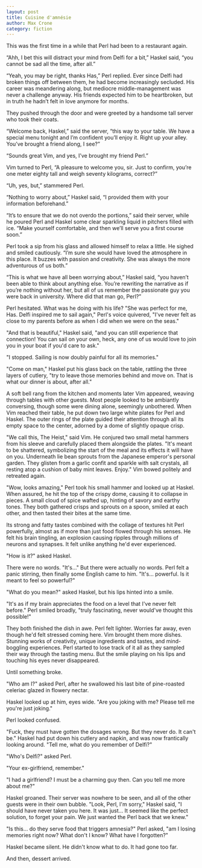 ```yaml
---
layout: post
title: Cuisine d'amnésie
author: Max Crone
category: fiction
---
```

This was the first time in a while that Perl had been to a restaurant again.

“Ahh, I bet this will distract your mind from Delfi for a bit,” Haskel said, “you cannot be sad all the time, after all.”

“Yeah, you may be right, thanks Has,” Perl replied. Ever since Delfi had broken things off between them, he had become increasingly secluded. His career was meandering along, but mediocre middle-management was never a challenge anyway. His friends expected him to be heartbroken, but in truth he hadn’t felt in love anymore for months.

They pushed through the door and were greeted by a handsome tall server who took their coats.

“Welcome back, Haskel,” said the server, “this way to your table. We have a special menu tonight and I’m confident you’ll enjoy it. Right up your alley. You’ve brought a friend along, I see?”

“Sounds great Vim, and yes, I’ve brought my friend Perl.”

Vim turned to Perl, “A pleasure to welcome you, sir. Just to confirm, you’re one meter eighty tall and weigh seventy kilograms, correct?”

“Uh, yes, but,” stammered Perl.

“Nothing to worry about,” Haskel said, “I provided them with your information beforehand.”

“It’s to ensure that we do not overdo the portions,” said their server, while he poured Perl and Haskel some clear sparkling liquid in pitchers filled with ice. “Make yourself comfortable, and then we’ll serve you a first course soon.”

Perl took a sip from his glass and allowed himself to relax a little. He sighed and smiled cautiously. “I’m sure she would have loved the atmosphere in this place. It buzzes with passion and creativity. She was always the more adventurous of us both.”

“This is what we have all been worrying about,” Haskel said, “you haven’t been able to think about anything else. You’re rewriting the narrative as if you’re nothing without her, but all of us remember the passionate guy you were back in university. Where did that man go, Perl?”

Perl hesitated. What was he doing with his life? "She was perfect for me, Has. Delfi inspired me to sail again," Perl's voice quivered, "I've never felt as close to my parents before as when I did when we were on the seas."

"And that is beautiful," Haskel said, "and you can still experience that connection! You can sail on your own, heck, any one of us would love to join you in your boat if you'd care to ask."

"I stopped. Sailing is now doubly painful for all its memories."

"Come on man," Haskel put his glass back on the table, rattling the three layers of cutlery, "try to leave those memories behind and move on. That is what our dinner is about, after all."

A soft bell rang from the kitchen and moments later Vim appeared, weaving through tables with other guests. Most people looked to be ambiantly conversing, though some were dining alone, seemingly unbothered. When Vim reached their table, he put down two large white plates for Perl and Haskel. The outer rings of the plate guided their attention through all its empty space to the center, adorned by a dome of slightly opaque crisp.

"We call this, The Heist," said Vim. He conjured two small metal hammers from his sleeve and carefully placed them alongside the plates. "It's meant to be shattered, symbolizing the start of the meal and its effects it will have on you. Underneath lie bean sprouts from the Japanese emperor's personal garden. They glisten from a garlic confit and sparkle with salt crystals, all resting atop a cushion of baby mint leaves. Enjoy." Vim bowed politely and retreated again.

"Wow, looks amazing," Perl took his small hammer and looked up at Haskel. When assured, he hit the top of the crispy dome, causing it to collapse in pieces. A small cloud of spice wafted up, hinting of savory and earthy tones. They both gathered crisps and sprouts on a spoon, smiled at each other, and then tasted their bites at the same time.

Its strong and fatty tastes combined with the collage of textures hit Perl powerfully, almost as if more than just food flowed through his senses. He felt his brain tingling, an explosion causing ripples through millions of neurons and synapses. It felt unlike anything he'd ever experienced.

"How is it?" asked Haskel.

There were no words. "It's..." But there were actually no words. Perl felt a panic stirring, then finally some English came to him. "It's… powerful. Is it meant to feel so powerful?"

"What do you mean?" asked Haskel, but his lips hinted into a smile.

"It's as if my brain appreciates the food on a level that I've never felt before." Perl smiled broadly, "truly fascinating, never would've thought this possible!"

They both finished the dish in awe. Perl felt lighter. Worries far away, even though he'd felt stressed coming here.
Vim brought them more dishes. Stunning works of creativity, unique ingredients and tastes, and mind-boggling experiences. Perl started to lose track of it all as they sampled their way through the tasting menu. But the smile playing on his lips and touching his eyes never disappeared.

Until something broke.

"Who am I?" asked Perl, after he swallowed his last bite of pine-roasted celeriac glazed in flowery nectar.

Haskel looked up at him, eyes wide. "Are you joking with me? Please tell me you're just joking."

Perl looked confused.

"Fuck, they must have gotten the dosages wrong. But they never do. It can't be." Haskel had put down his cutlery and napkin, and was now frantically looking around. "Tell me, what do you remember of Delfi?"

"Who's Delfi?" asked Perl.

"Your ex-girlfriend, remember."

"I had a girlfriend? I must be a charming guy then. Can you tell me more about me?"

Haskel groaned. Their server was nowhere to be seen, and all of the other guests were in their own bubble. "Look, Perl, I'm sorry," Haskel said, "I should have never taken you here. It was just… It seemed like the perfect solution, to forget your pain. We just wanted the Perl back that we knew."

"Is this… do they serve food that triggers amnesia?" Perl asked, "am I losing memories right now? What don't I know? What have I forgotten?"

Haskel became silent. He didn't know what to do. It had gone too far.

And then, dessert arrived.
